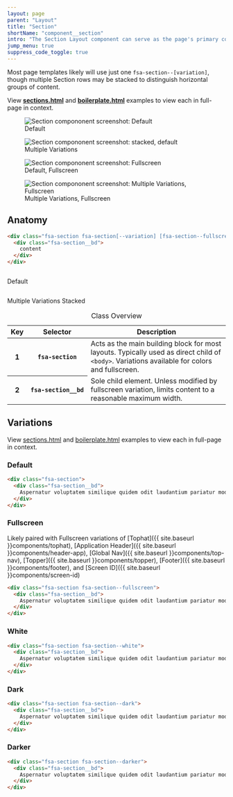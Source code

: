 ```yaml
---
layout: page
parent: "Layout"
title: "Section"
shortName: "component__section"
intro: "The Section Layout component can serve as the page's primary container to arrange content, components, and layout. Other than background-color variations, they are not strictly visible in the user interface itself."
jump_menu: true
suppress_code_toggle: true
---
```


Most page templates likely will use just one `fsa-section--[variation]`, though multiple Section rows may be stacked to distinguish horizontal groups of content.

<aside>
  <div class="fsa-alert fsa-alert--info fsa-alert--no-icon">
    <div class="fsa-alert__body">
      <p class="fsa-alert__text">View <strong><a href="http://usda-fsa.github.io/fsa-style/sections.html" target="_blank">sections.html</a></strong> and <strong><a href="http://usda-fsa.github.io/fsa-style/boilerplate.html" target="_blank">boilerplate.html</a></strong> examples to view each in full-page in context.</p>
    </div>
  </div>
</aside>

<div class="ds-preview">
  <div class="fsa-grid">
    <div class="fsa-grid__1 fsa-grid__1/2@m">
      <figure class="fsa-m-b--m">
        <img class="ds-screen" src="{{ site.baseurl }}img/screen-section--default.png" alt="Section compononent screenshot: Default">
        <figcaption>Default</figcaption>
      </figure>
    </div>
    <div class="fsa-grid__1 fsa-grid__1/2@m">
      <figure class="fsa-m-b--m">
        <img class="ds-screen" src="{{ site.baseurl }}img/screen-section--stacked-default.png" alt="Section compononent screenshot: stacked, default">
        <figcaption>Multiple Variations</figcaption>
      </figure>
    </div>
    <div class="fsa-grid__1 fsa-grid__1/2@m">
      <figure class="fsa-m-b--m">
        <img class="ds-screen" src="{{ site.baseurl }}img/screen-section--fullscreen.png" alt="Section compononent screenshot: Fullscreen">
        <figcaption>Default, Fullscreen</figcaption>
      </figure>
    </div>
    <div class="fsa-grid__1 fsa-grid__1/2@m">
      <figure class="fsa-m-b--m">
        <img class="ds-screen" src="{{ site.baseurl }}img/screen-section--stacked-fullscreen.png" alt="Section compononent screenshot: Multiple Variations, Fullscreen">
        <figcaption>Multiple Variations, Fullscreen</figcaption>
      </figure>
    </div>
  </div>
</div>

## Anatomy

```html
<div class="fsa-section fsa-section[--variation] [fsa-section--fullscreen]">
  <div class="fsa-section__bd">
    content
  </div>
</div>
```
<div class="ds-preview">
  <div class="fsa-grid">
    <div class="fsa-grid__1 fsa-grid__1/2@m">
      <figure>
        <a href="{{ site.baseurl }}img/screen-section--structure.png"><img class="ds-screen" src="{{ site.baseurl }}img/screen-section--structure.png" alt=""></a>
      </figure>
      <figcaption>Default</figcaption>
    </div>
    <div class="fsa-grid__1 fsa-grid__1/2@m">
      <figure>
        <a href="{{ site.baseurl }}img/screen-section--structure.png"><img class="ds-screen" src="{{ site.baseurl }}img/screen-section-stacked--structure.png" alt=""></a>
      </figure>
      <figcaption>Multiple Variations Stacked</figcaption>
    </div>
  </div>
</div>

<table class="fsa-table fsa-table--responsive fsa-table--responsive-horizontal fsa-m--none">
  <caption class="fsa-sr-only">Class Overview</caption>
  <thead>
    <th scope="col">Key</th>
    <th scope="col">Selector</th>
    <th scope="col">Description</th>
  </thead>
  <tbody>
    <tr>
      <th aria-label="Key">1</th>
      <th aria-label="Selector"><code style="white-space: nowrap;">fsa-section</code></th>
      <td aria-label="Description">Acts as the main building block for most layouts. Typically used as direct child of <code>&lt;body&gt;</code>. Variations available for colors and fullscreen.</td>
    </tr>
    <tr>
      <th aria-label="Key">2</th>
      <th aria-label="Selector"><code style="white-space: nowrap;">fsa-section__bd</code></th>
      <td aria-label="Description">Sole child element. Unless modified by fullscreen variation, limits content to a reasonable maximum width.</td>
    </tr>
  </tbody>
</table>

## Variations

View <a href="http://usda-fsa.github.io/fsa-style/sections.html" target="_blank">sections.html</a> and <a href="http://usda-fsa.github.io/fsa-style/boilerplate.html" target="_blank">boilerplate.html</a> examples to view each in full-page in context.

### Default
```html
<div class="fsa-section">
  <div class="fsa-section__bd">
    Aspernatur voluptatem similique quidem odit laudantium pariatur modi illum officiis recusandae! Dolores odio dicta repellat similique numquam officiis repudiandae corrupti exercitationem consequatur!
  </div>
</div>
```

### Fullscreen
Likely paired with Fullscreen variations of
[Tophat]({{ site.baseurl }}components/tophat),
[Application Header]({{ site.baseurl }}components/header-app),
[Global Nav]({{ site.baseurl }}components/top-nav),
[Topper]({{ site.baseurl }}components/topper),
[Footer]({{ site.baseurl }}components/footer),
and
[Screen ID]({{ site.baseurl }}components/screen-id)

```html
<div class="fsa-section fsa-section--fullscreen">
  <div class="fsa-section__bd">
    Aspernatur voluptatem similique quidem odit laudantium pariatur modi illum officiis recusandae! Dolores odio dicta repellat similique numquam officiis repudiandae corrupti exercitationem consequatur consequuntur quia officiis impedit voluptate neque dolores itaque dolore provident, optio obcaecati deleniti ipsa voluptates ipsam minus cumque rerum fugit officia.
  </div>
</div>
```

### White
```html
<div class="fsa-section fsa-section--white">
  <div class="fsa-section__bd">
    Aspernatur voluptatem similique quidem odit laudantium pariatur modi illum officiis recusandae! Dolores odio dicta repellat similique numquam officiis repudiandae corrupti exercitationem consequatur!
  </div>
</div>
```

### Dark
```html
<div class="fsa-section fsa-section--dark">
  <div class="fsa-section__bd">
    Aspernatur voluptatem similique quidem odit laudantium pariatur modi illum officiis recusandae! Dolores odio dicta repellat similique numquam officiis repudiandae corrupti exercitationem consequatur!
  </div>
</div>
```

### Darker
```html
<div class="fsa-section fsa-section--darker">
  <div class="fsa-section__bd">
    Aspernatur voluptatem similique quidem odit laudantium pariatur modi illum officiis recusandae! Dolores odio dicta repellat similique numquam officiis repudiandae corrupti exercitationem consequatur!
  </div>
</div>
```
